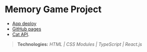 # Memory Game Project

- [App deploy](https://cat-api-project.vercel.app/)
- [GitHub pages](https://github.com/andresdslima/Cat-API-Project)
- [Cat API](https://documenter.getpostman.com/view/5578104/RWgqUxxh#98619788-d2a5-4299-aa35-104a2e770b7a).

>**Technologies:** *HTML | CSS Modules | TypeScript | React.js*

